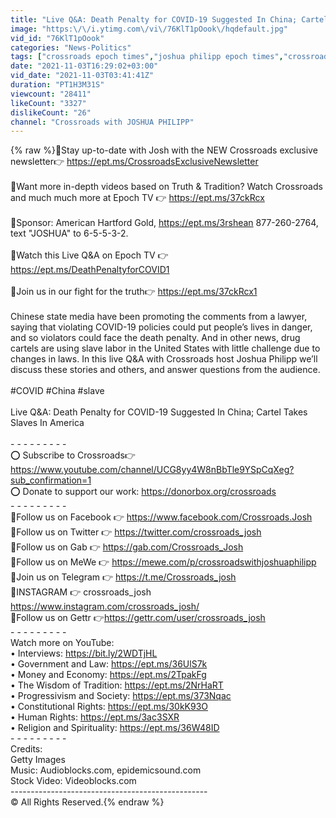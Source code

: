 ```yaml
---
title: "Live Q&A: Death Penalty for COVID-19 Suggested In China; Cartel Takes Slaves In America"
image: "https:\/\/i.ytimg.com\/vi\/76KlT1pOook\/hqdefault.jpg"
vid_id: "76KlT1pOook"
categories: "News-Politics"
tags: ["crossroads epoch times","joshua philipp epoch times","crossroads"]
date: "2021-11-03T16:29:02+03:00"
vid_date: "2021-11-03T03:41:41Z"
duration: "PT1H3M31S"
viewcount: "28411"
likeCount: "3327"
dislikeCount: "26"
channel: "Crossroads with JOSHUA PHILIPP"
---
```

{% raw %}🔵Stay up-to-date with Josh with the NEW Crossroads exclusive newsletter👉 <a rel="nofollow" target="blank" href="https://ept.ms/CrossroadsExclusiveNewsletter">https://ept.ms/CrossroadsExclusiveNewsletter</a><br /><br />🔵Want more in-depth videos based on Truth &amp; Tradition? Watch Crossroads and much much more at Epoch TV 👉 <a rel="nofollow" target="blank" href="https://ept.ms/37ckRcx">https://ept.ms/37ckRcx</a><br /><br />🔵Sponsor: American Hartford Gold, <a rel="nofollow" target="blank" href="https://ept.ms/3rshean">https://ept.ms/3rshean</a> 877-260-2764, text &quot;JOSHUA&quot; to 6-5-5-3-2.<br /><br />🔵Watch this Live Q&amp;A on Epoch TV 👉 <a rel="nofollow" target="blank" href="https://ept.ms/DeathPenaltyforCOVID1">https://ept.ms/DeathPenaltyforCOVID1</a><br /><br />🔵Join us in our fight for the truth👉 <a rel="nofollow" target="blank" href="https://ept.ms/37ckRcx1">https://ept.ms/37ckRcx1</a><br /><br />Chinese state media have been promoting the comments from a lawyer, saying that violating COVID-19 policies could put people’s lives in danger, and so violators could face the death penalty. And in other news, drug cartels are using slave labor in the United States with little challenge due to changes in laws. In this live Q&amp;A with Crossroads host Joshua Philipp we’ll discuss these stories and others, and answer questions from the audience.<br /><br />#COVID #China #slave<br /><br />Live Q&amp;A: Death Penalty for COVID-19 Suggested In China; Cartel Takes Slaves In America<br /><br />- - - - - - - - - <br />⭕️  Subscribe to Crossroads👉<a rel="nofollow" target="blank" href="https://www.youtube.com/channel/UCG8yy4W8nBbTle9YSpCqXeg?sub_confirmation=1">https://www.youtube.com/channel/UCG8yy4W8nBbTle9YSpCqXeg?sub_confirmation=1</a><br />⭕️  Donate to support our work:  <a rel="nofollow" target="blank" href="https://donorbox.org/crossroads">https://donorbox.org/crossroads</a><br />- - - - - - - - -<br />🎯Follow us on Facebook 👉 <a rel="nofollow" target="blank" href="https://www.facebook.com/Crossroads.Josh">https://www.facebook.com/Crossroads.Josh</a><br />🎯Follow us on Twitter 👉 <a rel="nofollow" target="blank" href="https://twitter.com/crossroads_josh">https://twitter.com/crossroads_josh</a><br />🎯Follow us on Gab 👉 <a rel="nofollow" target="blank" href="https://gab.com/Crossroads_Josh">https://gab.com/Crossroads_Josh</a><br />🎯Follow us on MeWe 👉 <a rel="nofollow" target="blank" href="https://mewe.com/p/crossroadswithjoshuaphilipp">https://mewe.com/p/crossroadswithjoshuaphilipp</a><br />🎯Join us on Telegram 👉 <a rel="nofollow" target="blank" href="https://t.me/Crossroads_josh">https://t.me/Crossroads_josh</a><br />🎯INSTAGRAM 👉 crossroads_josh<br /><a rel="nofollow" target="blank" href="https://www.instagram.com/crossroads_josh/">https://www.instagram.com/crossroads_josh/</a><br />🎯Follow us on Gettr 👉<a rel="nofollow" target="blank" href="https://gettr.com/user/crossroads_josh">https://gettr.com/user/crossroads_josh</a><br />- - - - - - - - -<br />Watch more on YouTube:<br />• Interviews: <a rel="nofollow" target="blank" href="https://bit.ly/2WDTjHL">https://bit.ly/2WDTjHL</a><br />• Government and Law: <a rel="nofollow" target="blank" href="https://ept.ms/36UlS7k">https://ept.ms/36UlS7k</a><br />• Money and Economy: <a rel="nofollow" target="blank" href="https://ept.ms/2TpakFg">https://ept.ms/2TpakFg</a><br />• The Wisdom of Tradition: <a rel="nofollow" target="blank" href="https://ept.ms/2NrHaRT">https://ept.ms/2NrHaRT</a><br />• Progressivism and Society: <a rel="nofollow" target="blank" href="https://ept.ms/373Nqac">https://ept.ms/373Nqac</a><br />• Constitutional Rights: <a rel="nofollow" target="blank" href="https://ept.ms/30kK93O">https://ept.ms/30kK93O</a><br />• Human Rights: <a rel="nofollow" target="blank" href="https://ept.ms/3ac3SXR">https://ept.ms/3ac3SXR</a><br />• Religion and Spirituality: <a rel="nofollow" target="blank" href="https://ept.ms/36W48ID">https://ept.ms/36W48ID</a><br />- - - - - - - - -<br />Credits:<br />Getty Images<br />Music:  Audioblocks.com, epidemicsound.com<br />Stock Video:  Videoblocks.com<br />-------------------------------------------------<br />© All Rights Reserved.{% endraw %}
